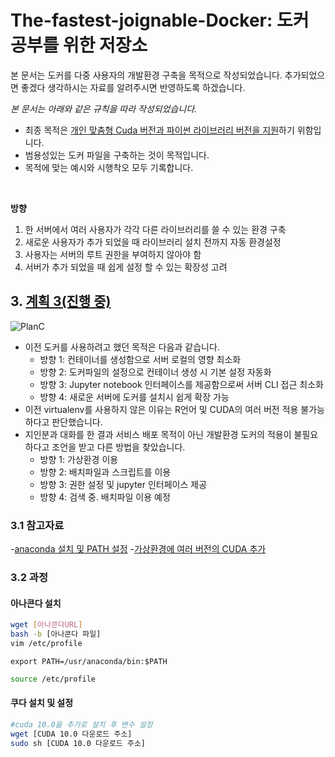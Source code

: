 # The-fastest-joignable-Docker: 도커 공부를 위한 저장소
본 문서는 도커를 다중 사용자의 개발환경 구축을 목적으로 작성되었습니다.
추가되었으면 좋겠다 생각하시는 자료를 알려주시면 반영하도록 하겠습니다.

_본 문서는 아래와 같은 규칙을 따라 작성되었습니다._
- 최종 목적은 <U>개인 맞춤형 Cuda 버전과 파이썬 라이브러리 버전을 지원</U>하기 위함입니다.
- 범용성있는 도커 파일을 구축하는 것이 목적입니다.
- 목적에 맞는 예시와 시행착오 모두 기록합니다.
<br/>

**방향**
1. 한 서버에서 여러 사용자가 각각 다른 라이브러리를 쓸 수 있는 환경 구축
2. 새로운 사용자가 추가 되었을 때 라이브러리 설치 전까지 자동 환경설정
3. 사용자는 서버의 루트 권한을 부여하지 않아야 함
4. 서버가 추가 되었을 때 쉽게 설정 할 수 있는 확장성 고려

## 3. [계획 3(진행 중)]()
![PlanC](./planC/PlanC.PNG)
- 이전 도커를 사용하려고 했던 목적은 다음과 같습니다.
	- 방향 1: 컨테이너를 생성함으로 서버 로컬의 영향 최소화
	- 방향 2: 도커파일의 설정으로 컨테이너 생성 시 기본 설정 자동화
	- 방향 3: Jupyter notebook 인터페이스를 제공함으로써 서버 CLI 접근 최소화
	- 방향 4: 새로운 서버에 도커를 설치시 쉽게 확장 가능
- 이전 virtualenv를 사용하지 않은 이유는 R언어 및 CUDA의 여러 버전 적용 불가능하다고 판단했습니다.
- 지인분과 대화를 한 결과 서비스 배포 목적이 아닌 개발환경 도커의 적용이 불필요하다고 조언을 받고 다른 방법을 찾았습니다.
	- 방향 1: 가상환경 이용
	- 방향 2: 배치파일과 스크립트를 이용
	- 방향 3: 권한 설정 및 jupyter 인터페이스 제공
	- 방향 4: 검색 중. 배치파일 이용 예정

### 3.1 참고자료
-[anaconda 설치 및 PATH 설정](https://m.blog.naver.com/cjh226/220919371679)
-[가상환경에 여러 버전의 CUDA 추가](https://blog.kovalevskyi.com/multiple-version-of-cuda-libraries-on-the-same-machine-b9502d50ae77)

### 3.2 과정
#### 아나콘다 설치
```bash
wget [아나콘다URL]
bash -b [아나콘다 파일]
vim /etc/profile
```
`export PATH=/usr/anaconda/bin:$PATH`

```bash
source /etc/profile
```

#### 쿠다 설치 및 설정
```bash
#cuda 10.0을 추가로 설치 후 변수 설정
wget [CUDA 10.0 다운로드 주소] 
sudo sh [CUDA 10.0 다운로드 주소]
```